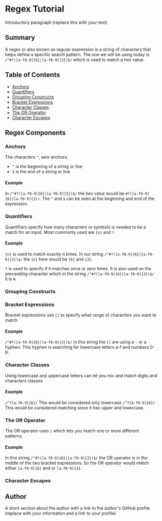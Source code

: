 # Regex Tutorial

Introductory paragraph (replace this with your text)

## Summary

A regex or also known as regular expression is a string of characters that helps define a specific search pattern. The one we will be using today is `/^#?([a-f0-9]{6}|[a-f0-9]{3})$/` which is used to match a hex value.

## Table of Contents

- [Anchors](#anchors)
- [Quantifiers](#quantifiers)
- [Grouping Constructs](#grouping-constructs)
- [Bracket Expressions](#bracket-expressions)
- [Character Classes](#character-classes)
- [The OR Operator](#the-or-operator)
- [Character Escapes](#character-escapes)

## Regex Components

### Anchors
The characters `^`, `$`are anchors.  

- `^` is the beginning of a string or line
- `$` is the end of a string or line

#### Example
 In `/^#?([a-f0-9]{6}|[a-f0-9]{3})$/` the hex value would be `#?([a-f0-9]{6}|[a-f0-9]{3})`. The `^` and `$` can be seen at the beginning and end of the expression. 

### Quantifiers
Quantifiers specify how many characters or symbols is needed to be a match for an input. Most commonly used are `{n}` and `?`.

#### Example
`{n}` is used to match exactly *n* times. In our string `/^#?([a-f0-9]{6}|[a-f0-9]{3})$/` the `{n}` here would be `{6}` and `{3}`.

`?` is used to specify if it matches once or zero times. It is also used on the preceeding character which in the string `/^#?([a-f0-9]{6}|[a-f0-9]{3})$/` it is `#`.  

### Grouping Constructs

### Bracket Expressions
Bracket expressions use `[]` to specify what range of characters you want to match

#### Example
`/^#?([a-f0-9]{6}|[a-f0-9]{3})$/` in this string the `[]` are using a `-` or a hyphen. This hyphen is searching for lowercase letters a-f and numbers 0-9.

### Character Classes
Using lowercase and uppercase letters can let you mix and match digits and characters classes

#### Example
`/^?[a-f0-9]{6}/` This would be considered only lowercase 
`/^?[A-f0-9]{6}/` This would be considered matching since it has upper and lowercase. 

### The OR Operator
The OR operator uses `|` which lets you match one or more different patterns. 

#### Example 
In this string `/^#?([a-f0-9]{6}|[a-f0-9]{3})$/` the OR operator is in the middle of the two bracket expressions. So the OR operator would match either `[a-f0-9]{6}` and or `[a-f0-9]{3}`.

### Character Escapes

## Author

A short section about the author with a link to the author's GitHub profile (replace with your information and a link to your profile)

